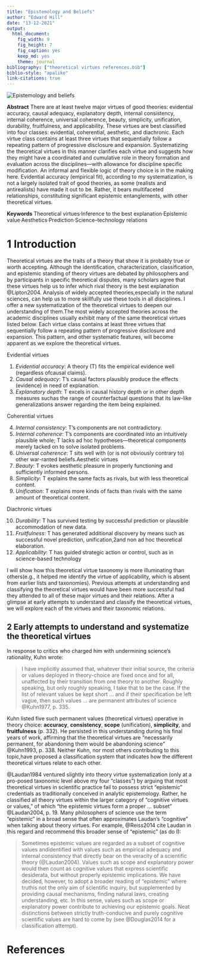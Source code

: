 ```yaml
---
title: "Epistemology and Beliefs"
author: "Edward Hill"
date: "13-12-2021"
output: 
  html_document: 
    fig_width: 9
    fig_height: 7
    fig_caption: yes
    keep_md: yes
    theme: journal
bibliography: ["theoretical virtues references.bib"]
biblio-style: "apalike"
link-citations: true
---
```




![Epistemology and beliefs](https://st3.depositphotos.com/1025323/13032/i/600/depositphotos_130326802-stock-photo-acceleration-of-understanding.jpg)

**Abstract**  There are at least twelve major virtues of good theories: evidential accuracy, causal adequacy, explanatory depth, internal consistency, internal coherence, universal coherence, beauty, simplicity, unification, durability, fruitfulness, and applicability. These virtues are best classified into four classes: evidential, coherential, aesthetic, and diachronic. Each virtue class contains at least three virtues that sequentially follow a repeating pattern of progressive disclosure and expansion. Systematizing the theoretical virtues in this manner clarifies each virtue and suggests how they might have a coordinated and cumulative role in theory formation and evaluation across the disciplines—with allowance for discipline specific modification. An informal and flexible logic of theory choice is in the making here. Evidential accuracy (empirical fit), according to my systematization, is not a largely isolated trait of good theories, as some (realists and antirealists) have made it out to be. Rather, it bears multifaceted relationships, constituting significant epistemic entanglements, with other theoretical virtues.

**Keywords**  Theoretical virtues·Inference to the best explanation·Epistemic 
value·Aesthetics·Prediction·Science–technology relations

# 1 Introduction

Theoretical virtues are the traits of a theory that show it is probably true or worth accepting. Although the identification, characterization, classification, and epistemic standing of theory virtues are debated by philosophers and by participants in specific theoretical disputes, many scholars agree that these virtues help us to infer which rival theory is the best explanation @Lipton2004. Analysis of widely accepted theories,especially in the natural sciences, can help us to more skillfully use these tools in all disciplines. I offer a new systematization of the theoretical virtues to deepen our understanding of them.The most widely accepted theories across the academic disciplines usually exhibit many of the same theoretical virtues listed below. Each virtue class contains at least three virtues that sequentially follow a repeating pattern of progressive disclosure and expansion. This pattern, and other systematic features, will become apparent as we explore the theoretical virtues.

Evidential virtues

1. *Evidential accuracy*: A theory (T) fits the empirical evidence well (regardless ofcausal claims).
2. *Causal adequacy*: T’s causal factors plausibly produce the effects (evidence) in need of explanation.
3. *Explanatory depth*: T excels in causal history depth or in other depth measures suchas the range of counterfactual questions that its law-like generalizations answer regarding the item being explained.

Coherential virtues

4. *Internal consistency*: T’s components are not contradictory.
5. *Internal coherence*: T’s components are coordinated into an intuitively plausible whole; T lacks ad hoc hypotheses—theoretical components merely tacked on to solve isolated problems.
6. *Universal coherence*: T sits well with (or is not obviously contrary to) other war-ranted beliefs.Aesthetic virtues
7. *Beauty*: T evokes aesthetic pleasure in properly functioning and sufficiently informed persons.
8. *Simplicity*: T explains the same facts as rivals, but with less theoretical content.
9. *Unification*: T explains more kinds of facts than rivals with the same amount of theoretical content. 

Diachronic virtues

10. *Durability*: T has survived testing by successful prediction or plausible accommodation of new data.
11. *Fruitfulness*: T has generated additional discovery by means such as successful novel prediction, unification,2and non ad hoc theoretical elaboration.
12. *Applicability*: T has guided strategic action or control, such as in science-based technology

I will show how this theoretical virtue taxonomy is more illuminating than others(e.g., it helped me identify the virtue of applicability, which is absent from earlier lists and taxonomies). Previous attempts at understanding and classifying the theoretical virtues would have been more successful had they attended to all of these major virtues and their relations. After a glimpse at early attempts to understand and classify the theoretical virtues, we will explore each of the virtues and their taxonomic relations.

## 2 **Early attempts to understand and systematize the theoretical virtues**

In response to critics who charged him with undermining science’s rationality, Kuhn wrote:

>I have implicitly assumed that, whatever their initial source, the criteria or values deployed in theory-choice are fixed once and for all, unaffected by their transition from one theory to another. Roughly speaking, but only roughly speaking, I take that to be the case. If the list of relevant values be kept short ... and if their specification be left vague, then such values ... are permanent attributes of science @Kuhn1977, p. 335.

Kuhn listed five such permanent values (theoretical virtues) operative in theory choice: **accuracy**, **consistency**, **scope** (unification), **simplicity**, and **fruitfulness** (p. 332). He persisted in this understanding during his final years of work, affirming that the theoretical virtues are “necessarily permanent, for abandoning them would be abandoning science” @Kuhn1993, p. 338. Neither Kuhn, nor most others contributing to this topic,have proposed a classification system that indicates how the different theoretical virtues relate to each other.

@Laudan1984 ventured slightly into theory virtue systematization (only at a pro-posed taxonomic level above my four “classes”) by arguing that most theoretical virtues in scientific practice fail to possess strict “epistemic” credentials as traditionally conceived in analytic epistemology. Rather, he classified all theory virtues within the larger category of “cognitive virtues or values,” of which “the epistemic virtues form a proper ... subset” @Laudan2004, p. 19. Many philosophers of science use the term “epistemic” in a broad sense that often approximates Laudan’s “cognitive” when talking about theory virtues. For example, @Reiss2014 cite Laudan in this regard and recommend this broader sense of “epistemic” (as do I):

>Sometimes epistemic values are regarded as a subset of cognitive values andidentified with values such as empirical adequacy and internal consistency that directly bear on the veracity of a scientific theory (@Laudan2004). Values such as scope and explanatory power would then count as cognitive values that express scientific desiderata, but without properly epistemic implications. We have decided, however, to adopt a broader reading of “epistemic” where truthis not the only aim of scientific inquiry, but supplemented by providing causal mechanisms, finding natural laws, creating understanding, etc. In this sense, values such as scope or explanatory power contribute to achieving our epistemic goals. Neat distinctions between strictly truth-conducive and purely cognitive scientific values are hard to come by (see @Douglas2014 for a classification attempt). 




# References








